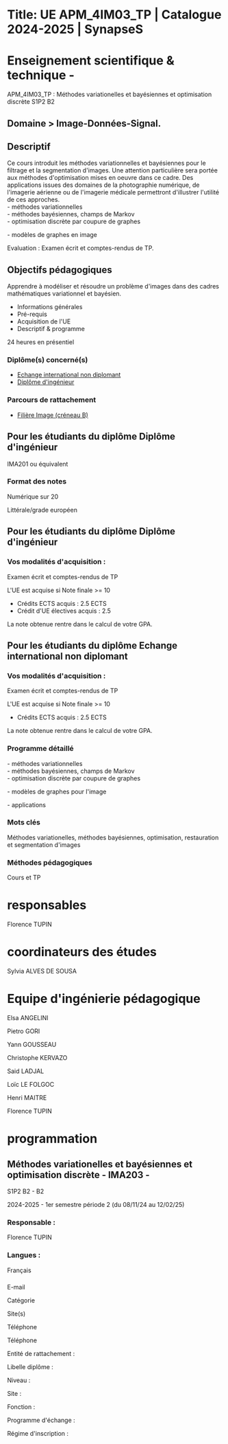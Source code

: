 # Title: UE APM_4IM03_TP | Catalogue 2024-2025 | SynapseS

#  [ ](/catalogue/2024-2025) Enseignement scientifique & technique \-
APM_4IM03_TP : Méthodes variationelles et bayésiennes et optimisation discrète
S1P2 B2

## Domaine > Image-Données-Signal.

## Descriptif

Ce cours introduit les méthodes variationnelles et bayésiennes pour le
filtrage et la segmentation d'images. Une attention particulière sera portée
aux méthodes d'optimisation mises en oeuvre dans ce cadre. Des applications
issues des domaines de la photographie numérique, de l'imagerie aérienne ou de
l'imagerie médicale permettront d'illustrer l'utilité de ces approches.  
\- méthodes variationnelles  
\- méthodes bayésiennes, champs de Markov  
\- optimisation discrète par coupure de graphes

\- modèles de graphes en image  
  
Evaluation : Examen écrit et comptes-rendus de TP.

## Objectifs pédagogiques

Apprendre à modéliser et résoudre un problème d'images dans des cadres
mathématiques variationnel et bayésien.

  * Informations générales
  * Pré-requis
  * Acquisition de l'UE
  * Descriptif & programme

24 heures en présentiel

### Diplôme(s) concerné(s)

  * [Echange international non diplomant](/catalogue/2024-2025/diplome/1/PEI-echange-international-non-diplomant)
  * [Diplôme d'ingénieur](/catalogue/2024-2025/diplome/4/ING-diplome-d-ingenieur)

### Parcours de rattachement

  * [Filière Image (créneau B)](/catalogue/2024-2025/parcours/1372/IMA-filiere-image-creneau-b)

## Pour les étudiants du diplôme Diplôme d'ingénieur

IMA201 ou équivalent

### Format des notes

Numérique sur 20

Littérale/grade européen

## Pour les étudiants du diplôme Diplôme d'ingénieur

### Vos modalités d'acquisition :

Examen écrit et comptes-rendus de TP

L'UE est acquise si Note finale >= 10

  * Crédits ECTS acquis : 2.5 ECTS
  * Crédit d'UE électives acquis : 2.5

La note obtenue rentre dans le calcul de votre GPA.

## Pour les étudiants du diplôme Echange international non diplomant

### Vos modalités d'acquisition :

Examen écrit et comptes-rendus de TP

L'UE est acquise si Note finale >= 10

  * Crédits ECTS acquis : 2.5 ECTS

La note obtenue rentre dans le calcul de votre GPA.

### Programme détaillé

\- méthodes variationnelles  
\- méthodes bayésiennes, champs de Markov  
\- optimisation discrète par coupure de graphes

\- modèles de graphes pour l'image

\- applications

### Mots clés

Méthodes variationelles, méthodes bayésiennes, optimisation, restauration et
segmentation d'images

### Méthodes pédagogiques

Cours et TP

# responsables

Florence TUPIN

# coordinateurs des études

Sylvia ALVES DE SOUSA

# Equipe d'ingénierie pédagogique

Elsa ANGELINI

Pietro GORI

Yann GOUSSEAU

Christophe KERVAZO

Said LADJAL

Loïc LE FOLGOC

Henri MAITRE

Florence TUPIN

# programmation

## Méthodes variationelles et bayésiennes et optimisation discrète - IMA203 -
S1P2 B2 - B2

2024-2025 - 1er semestre période 2 (du 08/11/24 au 12/02/25)

### Responsable :

Florence TUPIN

### Langues :

Français

###

E-mail

Catégorie

Site(s)

Téléphone

Téléphone

Entité de rattachement :

Libelle diplôme :

Niveau :

Site :

Fonction :

Programme d'échange :

Régime d'inscription :

